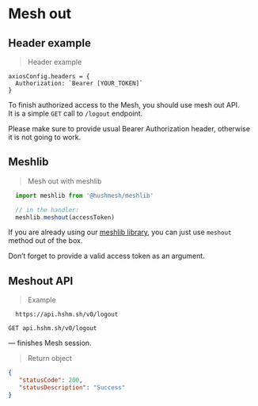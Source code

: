 # Mesh out

## Header example

> Header example

```
axiosConfig.headers = {
  Authorization: `Bearer [YOUR_TOKEN]`
}
```

To&nbsp;finish authorized access to&nbsp;the Mesh, you should use mesh out API. It&nbsp;is&nbsp;a&nbsp;simple `GET` call to `/logout` endpoint.

Please make sure to&nbsp;provide usual Bearer Authorization header, otherwise it&nbsp;is&nbsp;not going to&nbsp;work.



## Meshlib

> Mesh out with meshlib

```javascript
  import meshlib from '@hushmesh/meshlib'

  // in the handler:
  meshlib.meshout(accessToken)

```

If&nbsp;you are already using our [meshlib library](https://www.npmjs.com/package/@hushmesh/meshlib), you can just use `meshout` method out of&nbsp;the box.

Don&rsquo;t forget to&nbsp;provide a&nbsp;valid access token as&nbsp;an&nbsp;argument.



## Meshout API

> Example

```shell
  https://api.hshm.sh/v0/logout
```

`GET api.hshm.sh/v0/logout`

— finishes Mesh session.

> Return object

```json
{
   "statusCode": 200,
   "statusDescription": "Success"
}

```
